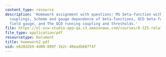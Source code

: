 ```yaml
---
content_type: resource
description: 'Homework assignment with questions: MS beta-function with multiple dimensionful
  couplings, Scheme and gauge dependence of beta-functions, QCD beta-function in background
  field gauge, and The QCD running coupling and thresholds.'
file: https://ol-ocw-studio-app-qa.s3.amazonaws.com/courses/8-325-relativistic-quantum-field-theory-iii-spring-2007/e828d2b94d08889f162c48eadb687f4f_homework2.pdf
file_type: application/pdf
resourcetype: Document
title: homework2.pdf
uid: e828d2b9-4d08-889f-162c-48eadb687f4f
---
```

